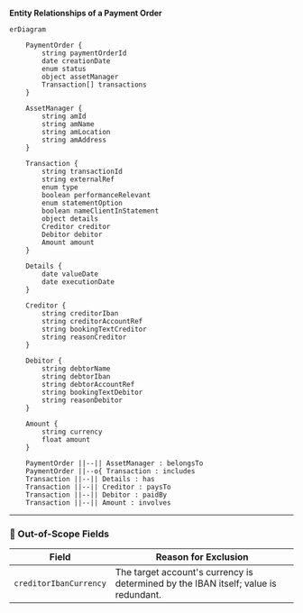 **Entity Relationships of a Payment Order**

```mermaid
erDiagram

    PaymentOrder {
        string paymentOrderId
        date creationDate
        enum status
        object assetManager
        Transaction[] transactions
    }

    AssetManager {
        string amId
        string amName
        string amLocation
        string amAddress
    }

    Transaction {
        string transactionId
        string externalRef
        enum type
        boolean performanceRelevant
        enum statementOption
        boolean nameClientInStatement
        object details
        Creditor creditor
        Debitor debitor
        Amount amount
    }

    Details {
        date valueDate
        date executionDate
    }

    Creditor {
        string creditorIban
        string creditorAccountRef
        string bookingTextCreditor
        string reasonCreditor
    }

    Debitor {
        string debtorName
        string debtorIban
        string debtorAccountRef
        string bookingTextDebitor
        string reasonDebitor
    }

    Amount {
        string currency
        float amount
    }

    PaymentOrder ||--|| AssetManager : belongsTo
    PaymentOrder ||--o{ Transaction : includes
    Transaction ||--|| Details : has
    Transaction ||--|| Creditor : paysTo
    Transaction ||--|| Debitor : paidBy
    Transaction ||--|| Amount : involves
```

---

### 🛑 Out-of-Scope Fields

| Field                  | Reason for Exclusion                                                                 |
|------------------------|--------------------------------------------------------------------------------------|
| `creditorIbanCurrency` | The target account's currency is determined by the IBAN itself; value is redundant.  |
